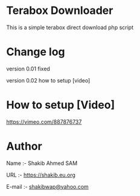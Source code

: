 # Terabox Downloader
This is a simple terabox direct download php script

# Change log
version 0.01
fixed

version 0.02
how to setup [video]

# How to setup [Video]

https://vimeo.com/887876737

# Author
Name :- Shakib Ahmed SAM

URL :- https://shakib.eu.org

E-mail :- shakibwap@yahoo.com
